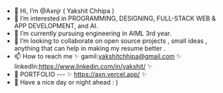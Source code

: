 - 👋 Hi, I’m @Axnjr ( Yakshit Chhipa )
- 👀 I’m interested in PROGRAMMING, DESIGNING, FULL-STACK WEB & APP DEVELOPMENT, and AI.
- 🌱 I’m currently pursuing engineering in AIML 3rd year.
- 💞️ I’m looking to collaborate on open source projects , small ideas , anything that can help in making my resume better .
- 📫 How to reach me ✨ gamil:yakshitchhipa@gmail.com ✨ linkedIn:https://www.linkedin.com/in/yakshit/  ✨ 
- 🚀 PORTFOLIO --- ✨ https://axn.vercel.app/ ✨ 
- 🤙 Have a nice day or night ahead : ) 
